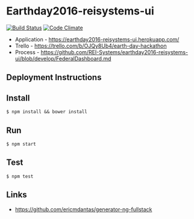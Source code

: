 # Earthday2016-reisystems-ui
[![Build Status](https://secure.travis-ci.org/REI-Systems/earthday2016-reisystems-ui.png?branch=develop)](https://travis-ci.org/REI-Systems/earthday2016-reisystems-ui) [![Code Climate](https://codeclimate.com/github/REI-Systems/earthday2016-reisystems-ui/badges/gpa.svg)](https://codeclimate.com/github/REI-Systems/earthday2016-reisystems-ui)

* Application - https://earthday2016-reisystems-ui.herokuapp.com/
* Trello - https://trello.com/b/OJQy8Ub4/earth-day-hackathon
* Process - https://github.com/REI-Systems/earthday2016-reisystems-ui/blob/develop/FederalDashboard.md

## Deployment Instructions 
## Install
    $ npm install && bower install
## Run
    $ npm start
## Test
    $ npm test
## Links
* https://github.com/ericmdantas/generator-ng-fullstack

